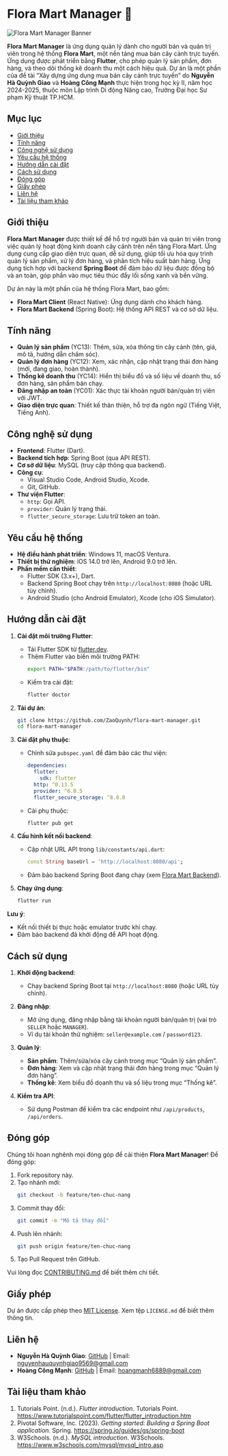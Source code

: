 # Flora Mart Manager 🌿

![Flora Mart Manager Banner](assets/flora-mart-manager-banner.png)

**Flora Mart Manager** là ứng dụng quản lý dành cho người bán và quản trị viên trong hệ thống **Flora Mart**, một nền tảng mua bán cây cảnh trực tuyến. Ứng dụng được phát triển bằng **Flutter**, cho phép quản lý sản phẩm, đơn hàng, và theo dõi thống kê doanh thu một cách hiệu quả. Dự án là một phần của đề tài “Xây dựng ứng dụng mua bán cây cảnh trực tuyến” do **Nguyễn Hà Quỳnh Giao** và **Hoàng Công Mạnh** thực hiện trong học kỳ II, năm học 2024-2025, thuộc môn Lập trình Di động Nâng cao, Trường Đại học Sư phạm Kỹ thuật TP.HCM.

## Mục lục
- [Giới thiệu](#giới-thiệu)
- [Tính năng](#tính-năng)
- [Công nghệ sử dụng](#công-nghệ-sử-dụng)
- [Yêu cầu hệ thống](#yêu-cầu-hệ-thống)
- [Hướng dẫn cài đặt](#hướng-dẫn-cài-đặt)
- [Cách sử dụng](#cách-sử-dụng)
- [Đóng góp](#đóng-góp)
- [Giấy phép](#giấy-phép)
- [Liên hệ](#liên-hệ)
- [Tài liệu tham khảo](#tài-liệu-tham-khảo)

## Giới thiệu
**Flora Mart Manager** được thiết kế để hỗ trợ người bán và quản trị viên trong việc quản lý hoạt động kinh doanh cây cảnh trên nền tảng Flora Mart. Ứng dụng cung cấp giao diện trực quan, dễ sử dụng, giúp tối ưu hóa quy trình quản lý sản phẩm, xử lý đơn hàng, và phân tích hiệu suất bán hàng. Ứng dụng tích hợp với backend **Spring Boot** để đảm bảo dữ liệu được đồng bộ và an toàn, góp phần vào mục tiêu thúc đẩy lối sống xanh và bền vững.

Dự án này là một phần của hệ thống Flora Mart, bao gồm:
- **Flora Mart Client** (React Native): Ứng dụng dành cho khách hàng.
- **Flora Mart Backend** (Spring Boot): Hệ thống API REST và cơ sở dữ liệu.

## Tính năng
- **Quản lý sản phẩm** (YC13): Thêm, sửa, xóa thông tin cây cảnh (tên, giá, mô tả, hướng dẫn chăm sóc).
- **Quản lý đơn hàng** (YC12): Xem, xác nhận, cập nhật trạng thái đơn hàng (mới, đang giao, hoàn thành).
- **Thống kê doanh thu** (YC14): Hiển thị biểu đồ và số liệu về doanh thu, số đơn hàng, sản phẩm bán chạy.
- **Đăng nhập an toàn** (YC01): Xác thực tài khoản người bán/quản trị viên với JWT.
- **Giao diện trực quan**: Thiết kế thân thiện, hỗ trợ đa ngôn ngữ (Tiếng Việt, Tiếng Anh).

## Công nghệ sử dụng
- **Frontend**: Flutter (Dart).
- **Backend tích hợp**: Spring Boot (qua API REST).
- **Cơ sở dữ liệu**: MySQL (truy cập thông qua backend).
- **Công cụ**:
  - Visual Studio Code, Android Studio, Xcode.
  - Git, GitHub.
- **Thư viện Flutter**:
  - `http`: Gọi API.
  - `provider`: Quản lý trạng thái.
  - `flutter_secure_storage`: Lưu trữ token an toàn.

## Yêu cầu hệ thống
- **Hệ điều hành phát triển**: Windows 11, macOS Ventura.
- **Thiết bị thử nghiệm**: iOS 14.0 trở lên, Android 9.0 trở lên.
- **Phần mềm cần thiết**:
  - Flutter SDK (3.x+), Dart.
  - Backend Spring Boot chạy trên `http://localhost:8080` (hoặc URL tùy chỉnh).
  - Android Studio (cho Android Emulator), Xcode (cho iOS Simulator).

## Hướng dẫn cài đặt
1. **Cài đặt môi trường Flutter**:
   - Tải Flutter SDK từ [flutter.dev](https://flutter.dev).
   - Thêm Flutter vào biến môi trường PATH:
     ```bash
     export PATH="$PATH:/path/to/flutter/bin"
     ```
   - Kiểm tra cài đặt:
     ```bash
     flutter doctor
     ```

2. **Tải dự án**:
   ```bash
   git clone https://github.com/ZaoQuynh/flora-mart-manager.git
   cd flora-mart-manager
   ```

3. **Cài đặt phụ thuộc**:
   - Chỉnh sửa `pubspec.yaml` để đảm bảo các thư viện:
     ```yaml
     dependencies:
       flutter:
         sdk: flutter
       http: ^0.13.5
       provider: ^6.0.5
       flutter_secure_storage: ^8.0.0
     ```
   - Cài phụ thuộc:
     ```bash
     flutter pub get
     ```

4. **Cấu hình kết nối backend**:
   - Cập nhật URL API trong `lib/constants/api.dart`:
     ```dart
     const String baseUrl = 'http://localhost:8080/api';
     ```
   - Đảm bảo backend Spring Boot đang chạy (xem [Flora Mart Backend](https://github.com/ZaoQuynh/flora-mart-backend)).

5. **Chạy ứng dụng**:
   ```bash
   flutter run
   ```

**Lưu ý**:
- Kết nối thiết bị thực hoặc emulator trước khi chạy.
- Đảm bảo backend đã khởi động để API hoạt động.

## Cách sử dụng
1. **Khởi động backend**:
   - Chạy backend Spring Boot tại `http://localhost:8080` (hoặc URL tùy chỉnh).

2. **Đăng nhập**:
   - Mở ứng dụng, đăng nhập bằng tài khoản người bán/quản trị (vai trò `SELLER` hoặc `MANAGER`).
   - Ví dụ tài khoản thử nghiệm: `seller@example.com` / `password123`.

3. **Quản lý**:
   - **Sản phẩm**: Thêm/sửa/xóa cây cảnh trong mục “Quản lý sản phẩm”.
   - **Đơn hàng**: Xem và cập nhật trạng thái đơn hàng trong mục “Quản lý đơn hàng”.
   - **Thống kê**: Xem biểu đồ doanh thu và số liệu trong mục “Thống kê”.

4. **Kiểm tra API**:
   - Sử dụng Postman để kiểm tra các endpoint như `/api/products`, `/api/orders`.

## Đóng góp
Chúng tôi hoan nghênh mọi đóng góp để cải thiện **Flora Mart Manager**! Để đóng góp:
1. Fork repository này.
2. Tạo nhánh mới:
   ```bash
   git checkout -b feature/ten-chuc-nang
   ```
3. Commit thay đổi:
   ```bash
   git commit -m "Mô tả thay đổi"
   ```
4. Push lên nhánh:
   ```bash
   git push origin feature/ten-chuc-nang
   ```
5. Tạo Pull Request trên GitHub.

Vui lòng đọc [CONTRIBUTING.md](docs/CONTRIBUTING.md) để biết thêm chi tiết.

## Giấy phép
Dự án được cấp phép theo [MIT License](LICENSE.md). Xem tệp `LICENSE.md` để biết thêm thông tin.

## Liên hệ
- **Nguyễn Hà Quỳnh Giao**: [GitHub](https://github.com/ZaoQuynh) | Email: nguyenhauquynhgiao9569@gmail.com
- **Hoàng Công Mạnh**: [GitHub](https://github.com/congmanhhoang) | Email: hoangmanh6889@gmail.com

## Tài liệu tham khảo
1. Tutorials Point. (n.d.). *Flutter introduction*. Tutorials Point. https://www.tutorialspoint.com/flutter/flutter_introduction.htm
2. Pivotal Software, Inc. (2023). *Getting started: Building a Spring Boot application*. Spring. https://spring.io/guides/gs/spring-boot
3. W3Schools. (n.d.). *MySQL introduction*. W3Schools. https://www.w3schools.com/mysql/mysql_intro.asp
